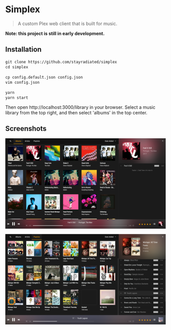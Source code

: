 # Simplex

> A custom Plex web client that is built for music.

**Note: this project is still in early development.**

## Installation

```
git clone https://github.com/stayradiated/simplex
cd simplex

cp config.default.json config.json
vim config.json

yarn
yarn start
```

Then open http://localhost:3000/library in your browser. Select a music library from the top right, and then select 'albums' in the top center.

## Screenshots

![](./docs/2017-03-20-234615_1366x768_scrot.png)

![](./docs/2017-03-20-234723_1366x768_scrot.png)
